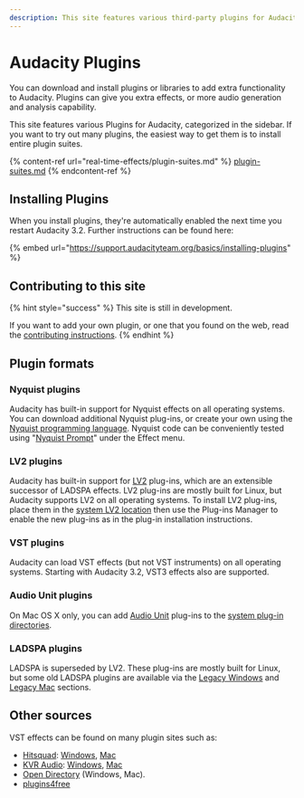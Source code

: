 ```yaml
---
description: This site features various third-party plugins for Audacity
---
```


# Audacity Plugins

You can download and install plugins or libraries to add extra functionality to Audacity. Plugins can give you extra effects, or more audio generation and analysis capability.

This site features various Plugins for Audacity, categorized in the sidebar. If you want to try out many plugins, the easiest way to get them is to install entire plugin suites.

{% content-ref url="real-time-effects/plugin-suites.md" %}
[plugin-suites.md](real-time-effects/plugin-suites.md)
{% endcontent-ref %}

## Installing Plugins

When you install plugins, they're automatically enabled the next time you restart Audacity 3.2. Further instructions can be found here:

{% embed url="https://support.audacityteam.org/basics/installing-plugins" %}

## Contributing to this site

{% hint style="success" %}
This site is still in development.

If you want to add your own plugin, or one that you found on the web, read the [contributing instructions](https://app.gitbook.com/s/-MhmBVzGzh8SctWQ6jPR/community/contributing/plugins).&#x20;
{% endhint %}

## Plugin formats

### Nyquist plugins

Audacity has built-in support for Nyquist effects on all operating systems. You can download additional Nyquist plug-ins, or create your own using the [Nyquist programming language](http://wiki.audacityteam.org/wiki/Nyquist\_Plug-ins\_Reference). Nyquist code can be conveniently tested using "[Nyquist Prompt](http://manual.audacityteam.org/man/nyquist\_prompt.html)" under the Effect menu.

### &#x20;**LV2 plugins**

Audacity has built-in support for [LV2](http://lv2plug.in/) plug-ins, which are an extensible successor of LADSPA effects. LV2 plug-ins are mostly built for Linux, but Audacity supports LV2 on all operating systems. To install LV2 plug-ins, place them in the [system LV2 location](http://manual.audacityteam.org/man/effect\_menu.html#LV2\_effects) then use the Plug-ins Manager to enable the new plug-ins as in the plug-in installation instructions.

### &#x20;**VST plugins**

Audacity can load VST effects (but not VST instruments) on all operating systems. Starting with Audacity 3.2, VST3 effects also are supported.

### Audio Unit plugins

On Mac OS X only, you can add [Audio Unit](http://wiki.audacityteam.org/wiki/Audio\_Units) plug-ins to the [system plug-in directories](http://manual.audacityteam.org/man/effect\_menu.html#add\_audio\_unit).

### LADSPA plugins

LADSPA is superseded by LV2. These plug-ins are mostly built for Linux, but some old LADSPA plugins are available via the [Legacy Windows](http://www.audacityteam.org/download/legacy-windows/) and [Legacy Mac](http://www.audacityteam.org/download/legacy-mac/) sections.

## Other sources

VST effects can be found on many plugin sites such as:

* [Hitsquad](http://www.hitsquad.com/): [Windows](http://www.hitsquad.com/smm/win95/PLUGINS\_VST/), [Mac](http://www.hitsquad.com/smm/mac/PLUGINS\_VST/)
* [KVR Audio](http://www.kvraudio.com/): [Windows](http://www.kvraudio.com/q.php?search=1\&os\[]=win32\&ty\[]=e\&f1\[]=vst\&pr\[]=f\&sh\[]=s), [Mac](http://www.kvraudio.com/q.php?search=1\&os\[]=mac32\&ty\[]=e\&f1\[]=vst\&pr\[]=f\&sh\[]=s)
* [Open Directory](http://dmoz.org/Computers/Multimedia/Music\_and\_Audio/Software/Plug-ins/) (Windows, Mac).
* [plugins4free](https://plugins4free.com/)
